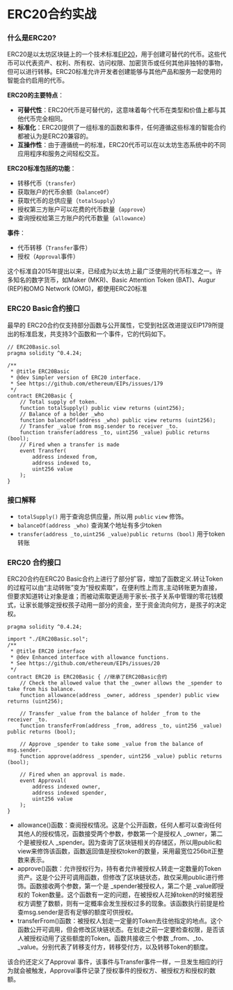 # ERC20合约实战



### 什么是ERC20?

ERC20是以太坊区块链上的一个技术标准[EIP20](https://eips.ethereum.org/EIPS/eip-20)，用于创建可替代的代币。这些代币可以代表资产、权利、所有权、访问权限、加密货币或任何其他非独特的事物，但可以进行转移。ERC20标准允许开发者创建能够与其他产品和服务一起使用的智能合约启用的代币。

**ERC20的主要特点**：

* **可替代性**：ERC20代币是可替代的，这意味着每个代币在类型和价值上都与其他代币完全相同。
* **标准化**：ERC20提供了一组标准的函数和事件，任何遵循这些标准的智能合约都被认为是ERC20兼容的。
* **互操作性**：由于遵循统一的标准，ERC20代币可以在以太坊生态系统中的不同应用程序和服务之间轻松交互。

**ERC20标准包括的功能**：

* 转移代币（`transfer`）
* 获取账户的代币余额（`balanceOf`）
* 获取代币的总供应量（`totalSupply`）
* 授权第三方账户可以花费的代币数量（`approve`）
* 查询授权给第三方账户的代币数量（`allowance`）

**事件**：

* 代币转移（`Transfer`事件）
* 授权（`Approval`事件）

这个标准自2015年提出以来，已经成为以太坊上最广泛使用的代币标准之一。许多知名的数字货币，如Maker (MKR)、Basic Attention Token (BAT)、Augur (REP)和OMG Network (OMG)，都使用ERC20标准

### ERC20 Basic合约接口

最早的 ERC20合约仅支持部分函数与公开属性，它受到社区改进提议EIP179所提出的标准启发，共支持3个函数和一个事件，它的代码如下。

```solidity
// ERC20Basic.sol
pragma solidity ^0.4.24;

/**
 * @title ERC20Basic
 * @dev Simpler version of ERC20 interface.
 * See https://github.com/ethereum/EIPs/issues/179
 */
contract ERC20Basic {
    // Total supply of token.
    function totalSupply() public view returns (uint256);
    // Balance of a holder _who
    function balanceOf(address _who) public view returns (uint256);
    // Transfer _value from msg.sender to receiver _to.
    function transfer(address _to, uint256 _value) public returns (bool);
    // Fired when a transfer is made
    event Transfer(
        address indexed from,
        address indexed to,
        uint256 value
    );
}

```



### 接口解释

* `totalSupply()` 用于查询总供应量，所以用 `public` `view` 修饰。
* `balanceOf(address _who)` 查询某个地址有多少token
* `transfer(address _to,uint256 _value)public returns (bool)` 用于token转账

### ERC20 合约接口

ERC20合约在ERC20 Basic合约上进行了部分扩容，增加了函数定义.转让Token的过程可以由“主动转账”变为“授权索取”，在便利性上而言,主动转账更为直接，但要求知道转让对象是谁；而被动索取更适用于家长-孩子关系中管理的零花钱模式，让家长能够定授权孩子动用一部分的资金，至于资金流向何方，是孩子的决定权。

```solidity
pragma solidity ^0.4.24;

import "./ERC20Basic.sol";
/**
 * @title ERC20 interface
 * @dev Enhanced interface with allowance functions.
 * See https://github.com/ethereum/EIPs/issues/20
 */
contract ERC20 is ERC20Basic { //继承了ERC20Basic合约
    // Check the allowed value that the _owner allows the _spender to take from his balance.
    function allowance(address _owner, address _spender) public view returns (uint256);

    // Transfer _value from the balance of holder _from to the receiver _to.
    function transferFrom(address _from, address _to, uint256 _value) public returns (bool);

    // Approve _spender to take some _value from the balance of msg.sender.
    function approve(address _spender, uint256 _value) public returns (bool);

    // Fired when an approval is made.
    event Approval(
        address indexed owner,
        address indexed spender,
        uint256 value
    );
}

```

* allowance()函数：查阅授权情况。这是个公开函数，任何人都可以查询任何其他人的授权情况，函数接受两个参数，参数第一个是授权人 \_owner，第二个是被授权人 \_spender。因为查询了区块链相关的存储区，所以用public和view来修饰该函数，函数返回值是授权token的数量，采用最宽位256bit正整数来表示。
* approve()函数：允许授权行为，持有者允许被授权人转走一定数量的Token资产。这是个公开可调用函数，但修改了区块链状态，故仅采用public进行修饰。函数接收两个参数，第一个是 \_spender被授权人，第二个是 \_value即授权的 Token数量。这个函数有一定的问题，在被授权人花掉token的时候若授权方调整了数额，则有一定概率会发生授权过多的现象。该函数执行前提是检查msg.sender是否有足够的额度可供授权。
* transferFrom()函数：被授权人划走一定量的Token去往他指定的地点。这个函数公开可调用，但会修改区块链状态。在划走之前一定要检查权限，是否该人被授权动用了这些额度的Token。函数共接收三个参数 \_from、\_to、 \_value。分别代表了转移支付方，转移受付方，以及转移Token的额度。

该合约还定义了Approval 事件，该事件与Transfer事件一样，一旦发生相应的行为就会被触发，Approval事件记录了授权事件的授权方、被授权方和授权的数额。




